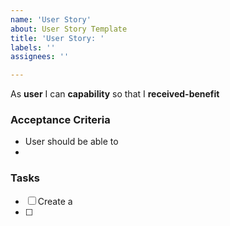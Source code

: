 ```yaml
---
name: 'User Story'
about: User Story Template
title: 'User Story: '
labels: ''
assignees: ''

---
```


As **user** I can **capability** so that I **received-benefit**

### Acceptance Criteria
- User should be able to
- 

### Tasks
- [ ] Create a
- [ ]
